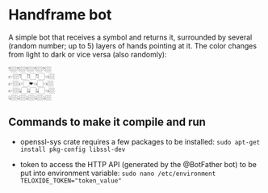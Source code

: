 # Handframe bot

A simple bot that receives a symbol and returns it, surrounded by several (random number; up to 5) layers of hands pointing at it. The color changes from light to dark or vice versa (also randomly):

```text
👇🏼👇🏼👇🏼👇🏼👇🏼
👉🏼👇🏻👇🏻👇🏻👈🏼
👉🏼👉🏻❤️👈🏻👈🏼
👉🏼👆🏻👆🏻👆🏻👈🏼
👆🏼👆🏼👆🏼👆🏼👆🏼
```

## Commands to make it compile and run

- openssl-sys crate requires a few packages to be installed:
```sudo apt-get install pkg-config libssl-dev```

- token to access the HTTP API (generated by the @BotFather bot) to be put into environment variable:
```sudo nano /etc/environment```
```TELOXIDE_TOKEN="token_value"```
